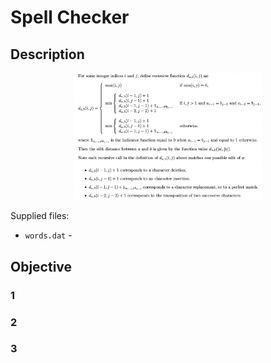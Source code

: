 # Spell Checker

## Description

<p align="center">
  <img width="300" src="figure.png">
</p>

Supplied files:
* `words.dat` - 

## Objective

### 1

### 2

### 3